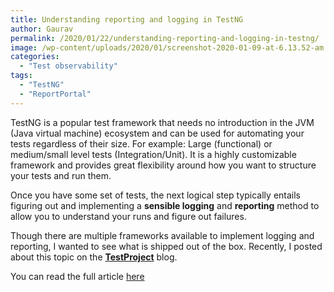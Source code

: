 ```yaml
---
title: Understanding reporting and logging in TestNG
author: Gaurav
permalink: /2020/01/22/understanding-reporting-and-logging-in-testng/
image: /wp-content/uploads/2020/01/screenshot-2020-01-09-at-6.13.52-am.png
categories:
  - "Test observability"
tags:
  - "TestNG"
  - "ReportPortal"
---
```

TestNG is a popular test framework that needs no introduction in the JVM (Java virtual machine) ecosystem and can be used for automating your tests regardless of their size. For example: Large (functional) or medium/small level tests (Integration/Unit). It is a highly customizable framework and provides great flexibility around how you want to structure your tests and run them.

Once you have some set of tests, the next logical step typically entails figuring out and implementing a **sensible logging** and **reporting** method to allow you to understand your runs and figure out failures.

Though there are multiple frameworks available to implement logging and reporting, I wanted to see what is shipped out of the box. Recently, I posted about this topic on the **[TestProject](https://testproject.io/)** blog.

You can read the full article <a href="https://blog.testproject.io/2020/01/23/testng-reporting-and-logging-built-in-features/" target="_blank" rel="noopener">here</a>
